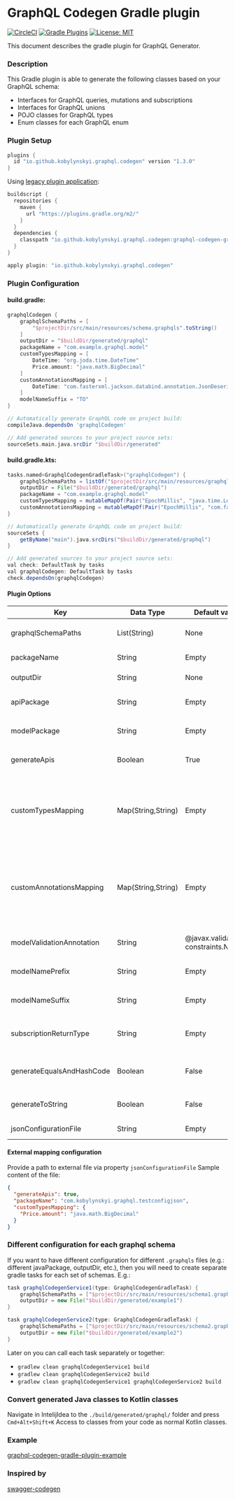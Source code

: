 # GraphQL Codegen Gradle plugin #

[![CircleCI](https://img.shields.io/circleci/build/github/kobylynskyi/graphql-java-codegen-gradle-plugin)](https://circleci.com/gh/kobylynskyi/graphql-java-codegen-gradle-plugin/tree/master)
[![Gradle Plugins](https://img.shields.io/maven-metadata/v/https/plugins.gradle.org/m2/io/github/kobylynskyi/graphql/codegen/graphql-codegen-gradle-plugin/maven-metadata.xml.svg?label=gradle)](https://plugins.gradle.org/plugin/io.github.kobylynskyi.graphql.codegen)
[![License: MIT](https://img.shields.io/badge/License-MIT-yellow.svg)](https://opensource.org/licenses/MIT)

This document describes the gradle plugin for GraphQL Generator.

### Description

This Gradle plugin is able to generate the following classes based on your GraphQL schema:
* Interfaces for GraphQL queries, mutations and subscriptions
* Interfaces for GraphQL unions
* POJO classes for GraphQL types
* Enum classes for each GraphQL enum

### Plugin Setup

```groovy
plugins {
  id "io.github.kobylynskyi.graphql.codegen" version "1.3.0"
}
```

Using [legacy plugin application](https://docs.gradle.org/current/userguide/plugins.html#sec:old_plugin_application):

```groovy
buildscript {
  repositories {
    maven {
      url "https://plugins.gradle.org/m2/"
    }
  }
  dependencies {
    classpath "io.github.kobylynskyi.graphql.codegen:graphql-codegen-gradle-plugin:1.3.0"
  }
}

apply plugin: "io.github.kobylynskyi.graphql.codegen"
```

### Plugin Configuration

#### build.gradle:

```groovy
graphqlCodegen {
    graphqlSchemaPaths = [
        "$projectDir/src/main/resources/schema.graphqls".toString()
    ]
    outputDir = "$buildDir/generated/graphql"
    packageName = "com.example.graphql.model"
    customTypesMapping = [
        DateTime: "org.joda.time.DateTime"
        Price.amount: "java.math.BigDecimal"
    ]
    customAnnotationsMapping = [
        DateTime: "com.fasterxml.jackson.databind.annotation.JsonDeserialize(using = com.example.json.EpochMillisScalarDeserializer.class"
    ]
    modelNameSuffix = "TO"
}

// Automatically generate GraphQL code on project build:
compileJava.dependsOn 'graphqlCodegen'

// Add generated sources to your project source sets:
sourceSets.main.java.srcDir "$buildDir/generated"
```

#### build.gradle.kts:

```groovy
tasks.named<GraphqlCodegenGradleTask>("graphqlCodegen") {
    graphqlSchemaPaths = listOf("$projectDir/src/main/resources/graphql/schema.graphqls".toString())
    outputDir = File("$buildDir/generated/graphql")
    packageName = "com.example.graphql.model"
    customTypesMapping = mutableMapOf(Pair("EpochMillis", "java.time.LocalDateTime"))
    customAnnotationsMapping = mutableMapOf(Pair("EpochMillis", "com.fasterxml.jackson.databind.annotation.JsonDeserialize(using = com.example.json.EpochMillisScalarDeserializer.class"))
}

// Automatically generate GraphQL code on project build:
sourceSets {
    getByName("main").java.srcDirs("$buildDir/generated/graphql")
}

// Add generated sources to your project source sets:
val check: DefaultTask by tasks
val graphqlCodegen: DefaultTask by tasks
check.dependsOn(graphqlCodegen)    
```

#### Plugin Options

| Key                       | Data Type          | Default value                             | Description |
| ------------------------- | ------------------ | ----------------------------------------- | ----------- |
| graphqlSchemaPaths        | List(String)       | None                                      | GraphQL schema locations. You can supply multiple paths to GraphQL schemas. |
| packageName               | String             | Empty                                     | Java package for generated classes. |
| outputDir                 | String             | None                                      | The output target directory into which code will be generated. |
| apiPackage                | String             | Empty                                     | Java package for generated api classes (Query, Mutation, Subscription). |
| modelPackage              | String             | Empty                                     | Java package for generated model classes (type, input, interface, enum, union). |
| generateApis              | Boolean            | True                                      | Specifies whether api classes should be generated as well as model classes. |
| customTypesMapping        | Map(String,String) | Empty                                     | Can be used to supply custom mappings for scalars. <br/> Supports:<br/> * Map of (GraphqlObjectName.fieldName) to (JavaType) <br/> * Map of (GraphqlType) to (JavaType) |
| customAnnotationsMapping  | Map(String,String) | Empty                                     | Can be used to supply custom annotations (serializers) for scalars. <br/> Supports:<br/> * Map of (GraphqlObjectName.fieldName) to (JavaType) <br/> * Map of (GraphqlType) to (JavaType) |
| modelValidationAnnotation | String             | @javax.validation.<br>constraints.NotNull | Annotation for mandatory (NonNull) fields. Can be null/empty. |
| modelNamePrefix           | String             | Empty                                     | Sets the prefix for GraphQL model classes (type, input, interface, enum, union). |
| modelNameSuffix           | String             | Empty                                     | Sets the suffix for GraphQL model classes (type, input, interface, enum, union). |
| subscriptionReturnType    | String             | Empty                                     | Return type for subscription methods. For example: `org.reactivestreams.Publisher`, `io.reactivex.Observable`, etc. |
| generateEqualsAndHashCode | Boolean            | False                                     | Specifies whether generated model classes should have equals and hashCode methods defined. |
| generateToString          | Boolean            | False                                     | Specifies whether generated model classes should have toString method defined. |
| jsonConfigurationFile     | String             | Empty                                     | Path to an external mapping configuration. |

#### External mapping configuration

Provide a path to external file via property `jsonConfigurationFile`
Sample content of the file:

```json
{
  "generateApis": true,
  "packageName": "com.kobylynskyi.graphql.testconfigjson",
  "customTypesMapping": {
    "Price.amount": "java.math.BigDecimal"
  }
}
```

### Different configuration for each graphql schema

If you want to have different configuration for different `.graphqls` files (e.g.: different javaPackage, outputDir, etc.), then you will need to create separate gradle tasks for each set of schemas. E.g.:

```groovy
task graphqlCodegenService1(type: GraphqlCodegenGradleTask) {
    graphqlSchemaPaths = ["$projectDir/src/main/resources/schema1.graphqls".toString()]
    outputDir = new File("$buildDir/generated/example1")
}

task graphqlCodegenService2(type: GraphqlCodegenGradleTask) {
    graphqlSchemaPaths = ["$projectDir/src/main/resources/schema2.graphqls".toString()]
    outputDir = new File("$buildDir/generated/example2")
}
```

Later on you can call each task separately or together:

* `gradlew clean graphqlCodegenService1 build`
* `gradlew clean graphqlCodegenService2 build`
* `gradlew clean graphqlCodegenService1 graphqlCodegenService2 build`


### Convert generated Java classes to Kotlin classes

Navigate in IntelijIdea to the `./build/generated/graphql/` folder and press `Cmd+Alt+Shift+K`
Access to classes from your code as normal Kotlin classes.


### Example

[graphql-codegen-gradle-plugin-example](example)


### Inspired by

[swagger-codegen](https://github.com/swagger-api/swagger-codegen)

